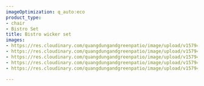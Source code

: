 ```yaml
---
imageOptimization: q_auto:eco
product_type:
- chair
- Bistro Set
title: Bistro wicker set
images:
- https://res.cloudinary.com/quangdungandgreenpatio/image/upload/v1579400841/posts/DSC_5596_rs1sph.jpg
- https://res.cloudinary.com/quangdungandgreenpatio/image/upload/v1579400841/posts/DSC_5593_f0ivua.jpg
- https://res.cloudinary.com/quangdungandgreenpatio/image/upload/v1579400841/posts/DSC_5590_uszcgn.jpg
- https://res.cloudinary.com/quangdungandgreenpatio/image/upload/v1579400842/posts/DSC_5589_ilfgyj.jpg
- https://res.cloudinary.com/quangdungandgreenpatio/image/upload/v1579400841/posts/DSC_5587_qahcaw.jpg

---
```

